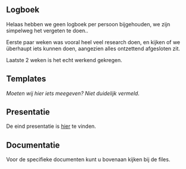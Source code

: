 ## Logboek

Helaas hebben we geen logboek per persoon bijgehouden, we zijn simpelweg het vergeten te doen..

Eerste paar weken was vooral heel veel research doen, en kijken of we überhaupt iets kunnen doen, aangezien alles ontzettend afgesloten zit.

Laatste 2 weken is het echt werkend gekregen.



## Templates

*Moeten wij hier iets meegeven? Niet duidelijk vermeld.*



## Presentatie

De eind presentatie is [hier](https://docs.google.com/presentation/d/1ruOGrFzfQv61ofd3WCjILTpJEf7x6PYqadvEnN9dkfU/edit?usp=sharing) te vinden.



## Documentatie

Voor de specifieke documenten kunt u bovenaan kijken bij de files.
